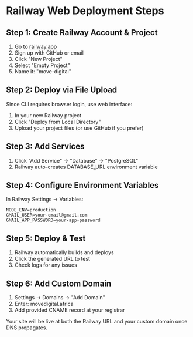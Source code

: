 # Railway Web Deployment Steps

## Step 1: Create Railway Account & Project
1. Go to [railway.app](https://railway.app)
2. Sign up with GitHub or email
3. Click "New Project"
4. Select "Empty Project"
5. Name it: "move-digital"

## Step 2: Deploy via File Upload
Since CLI requires browser login, use web interface:
1. In your new Railway project
2. Click "Deploy from Local Directory"
3. Upload your project files (or use GitHub if you prefer)

## Step 3: Add Services
1. Click "Add Service" → "Database" → "PostgreSQL"
2. Railway auto-creates DATABASE_URL environment variable

## Step 4: Configure Environment Variables
In Railway Settings → Variables:
```
NODE_ENV=production
GMAIL_USER=your-email@gmail.com
GMAIL_APP_PASSWORD=your-app-password
```

## Step 5: Deploy & Test
1. Railway automatically builds and deploys
2. Click the generated URL to test
3. Check logs for any issues

## Step 6: Add Custom Domain
1. Settings → Domains → "Add Domain"
2. Enter: movedigital.africa
3. Add provided CNAME record at your registrar

Your site will be live at both the Railway URL and your custom domain once DNS propagates.